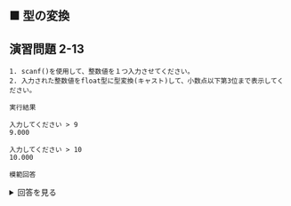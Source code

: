 ## ■ 型の変換

## 演習問題 2-13

```
1. scanf()を使用して、整数値を１つ入力させてください。
2. 入力された整数値をfloat型に型変換(キャスト)して、小数点以下第3位まで表示してください。
```

`実行結果`

```
入力してください > 9
9.000

入力してください > 10
10.000
```

`模範回答`
<details>
<summary>回答を見る</summary>

```c
#include <stdio.h>

int main() {

    int input = 0;

    printf("入力してください > ");
    scanf("%d", &input);

    printf("%.3f\n", (float)input);
    
    return 0;
}
```
</details>
